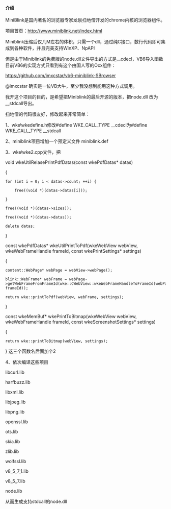 #### 介绍

MiniBlink是国内著名的浏览器专家龙泉扫地僧开发的chrome内核的浏览器组件。

项目首页：http://www.miniblink.net/index.html

Miniblink压缩后仅几M左右的体积，只需一个dll，通过纯C接口，数行代码即可集成到各种软件，并且完美支持WinXP、NpAPI

但是由于Miniblink的免费版的node.dll文件导出的方式是__cdecl，VB6导入函数目前VB6的实现方式只看到有这个由国人写的Ocx组件：

https://github.com/imxcstar/vb6-miniblink-SBrowser

@imxcstar 确实是一位VB大牛，至少我没想到能用这种方式调用。

我开这个项目的目的，是希望把Miniblink的最后开源的版本，把node.dll 改为__stdcall导出。

扫地僧的代码很友好，修改起来非常简单：

1、wke\wkedefine.h修改#define WKE_CALL_TYPE __cdecl为#define WKE_CALL_TYPE __stdcall

2、miniblink项目增加一个预定义文件 miniblink.def

3、wke\wke2.cpp文件，把

void wkeUtilRelasePrintPdfDatas(const wkePdfDatas* datas)

{

    for (int i = 0; i < datas->count; ++i) {
	
        free((void *)(datas->datas[i]));
		
    }

    free((void *)(datas->sizes));
	
    free((void *)(datas->datas));
	
    delete datas;
	
}


const wkePdfDatas* wkeUtilPrintToPdf(wkeWebView webView, wkeWebFrameHandle frameId, const wkePrintSettings* settings)

{

    content::WebPage* webPage = webView->webPage();
	
    blink::WebFrame* webFrame = webPage->getWebFrameFromFrameId(wke::CWebView::wkeWebFrameHandleToFrameId(webPage, frameId));
	
    return wke::printToPdf(webView, webFrame, settings);
	
}


const wkeMemBuf* wkePrintToBitmap(wkeWebView webView, wkeWebFrameHandle frameId, const wkeScreenshotSettings* settings)

{

    return wke::printToBitmap(webView, settings);
	
}
这三个函数名后面加个2

4、依次编译这些项目

libcurl.lib 

harfbuzz.lib 

libxml.lib 

libjpeg.lib 

libpng.lib 

openssl.lib 

ots.lib 

skia.lib 

zlib.lib 

wolfssl.lib 

v8_5_7_1.lib 

v8_5_7.lib 

node.lib


从而生成支持stdcall的node.dll






